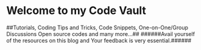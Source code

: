 # Welcome to my Code Vault
##Tutorials, Coding Tips and Tricks, Code Snippets, One-on-One/Group Discussions Open source codes and many more...##
                                   ######Avail yourself of the resources on this blog and
                                   Your feedback is very essential.######
